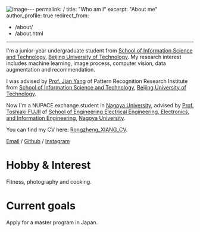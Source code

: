 ![image](https://github.com/user-attachments/assets/c22e676b-efab-4cea-b4c5-3cfbbd13642a)---
permalink: /
title: "Who am I"
excerpt: "About me"
author_profile: true
redirect_from: 
  - /about/
  - /about.html
---

I'm a junior-year undergraduate student from [School of Information Science and Technology](https://sist.bjut.edu.cn/index.htm), [Beijing University of Technology](https://www.bjut.edu.cn/). My research interest includes machine learning, image process, computer vision, data augmentation and recommendation.

 I was advised by [Prof. Jian Yang](https://sist.bjut.edu.cn/info/1403/2486.htm) of Pattern Recognition Research Institute from [School of Information Science and Technology](https://sist.bjut.edu.cn/index.htm), [Beijing University of Technology](https://www.bjut.edu.cn/).

 Now I'm a NUPACE exchange student in [Nagoya University](https://www.nagoya-u.ac.jp/), advised by [Prof. Toshiaki FUJII](https://profs.provost.nagoya-u.ac.jp/html/100001881_en.html) of [School of Engineering Electrical Engineering, Electronics, and Information Engineering](https://www.nuee.nagoya-u.ac.jp/), [Nagoya University](https://www.nagoya-u.ac.jp/).

You can find my CV here: [Rongzheng_XIANG_CV](../assets/RongZheng_Xiang_CV.pdf).

[Email](mailto:xiangrongzheng@emails.bjut.edu.cn) / [Github](https://github.com/Cactus0501) / [Instagram](https://www.instagram.com/kouyousei51?igsh=OGQ5ZDc2ODk2ZA==)
                                                                                                                      

Hobby & Interest
======
Fitness, photography and cooking.

Current goals
======
Apply for a master program in Japan.
